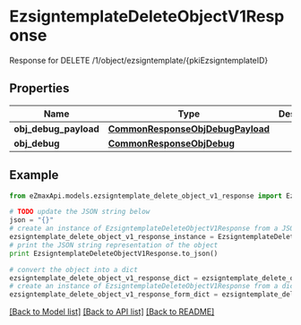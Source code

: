 # EzsigntemplateDeleteObjectV1Response

Response for DELETE /1/object/ezsigntemplate/{pkiEzsigntemplateID}

## Properties

Name | Type | Description | Notes
------------ | ------------- | ------------- | -------------
**obj_debug_payload** | [**CommonResponseObjDebugPayload**](CommonResponseObjDebugPayload.md) |  | 
**obj_debug** | [**CommonResponseObjDebug**](CommonResponseObjDebug.md) |  | [optional] 

## Example

```python
from eZmaxApi.models.ezsigntemplate_delete_object_v1_response import EzsigntemplateDeleteObjectV1Response

# TODO update the JSON string below
json = "{}"
# create an instance of EzsigntemplateDeleteObjectV1Response from a JSON string
ezsigntemplate_delete_object_v1_response_instance = EzsigntemplateDeleteObjectV1Response.from_json(json)
# print the JSON string representation of the object
print EzsigntemplateDeleteObjectV1Response.to_json()

# convert the object into a dict
ezsigntemplate_delete_object_v1_response_dict = ezsigntemplate_delete_object_v1_response_instance.to_dict()
# create an instance of EzsigntemplateDeleteObjectV1Response from a dict
ezsigntemplate_delete_object_v1_response_form_dict = ezsigntemplate_delete_object_v1_response.from_dict(ezsigntemplate_delete_object_v1_response_dict)
```
[[Back to Model list]](../README.md#documentation-for-models) [[Back to API list]](../README.md#documentation-for-api-endpoints) [[Back to README]](../README.md)


